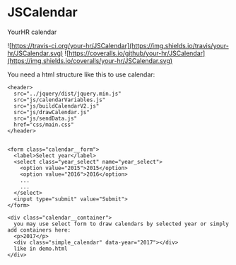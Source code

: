 # JSCalendar
YourHR calendar

![https://travis-ci.org/your-hr/JSCalendar](https://img.shields.io/travis/your-hr/JSCalendar.svg)
![https://coveralls.io/github/your-hr/JSCalendar](https://img.shields.io/coveralls/your-hr/JSCalendar.svg)

You need a html structure like this to use calendar:

    <header>
      src="../jquery/dist/jquery.min.js"
      src="js/calendarVariables.js"
      src="js/buildCalendarV2.js"
      src="js/drawCalendar.js"
      src="js/sendData.js"
      href="css/main.css"
    </header>


    <form class="calendar__form">
      <label>Select year</label>
      <select class="year_select" name="year_select">
        <option value="2015">2015</option>
        <option value="2016">2016</option>
        ...
        ...
      </select>
      <input type="submit" value="Submit">
    </form>

    <div class="calendar__container">
      you may use select form to draw calendars by selected year or simply add containers here:
      <p>2017</p>
      <div class="simple_calendar" data-year="2017"></div>
      like in demo.html
    </div>
